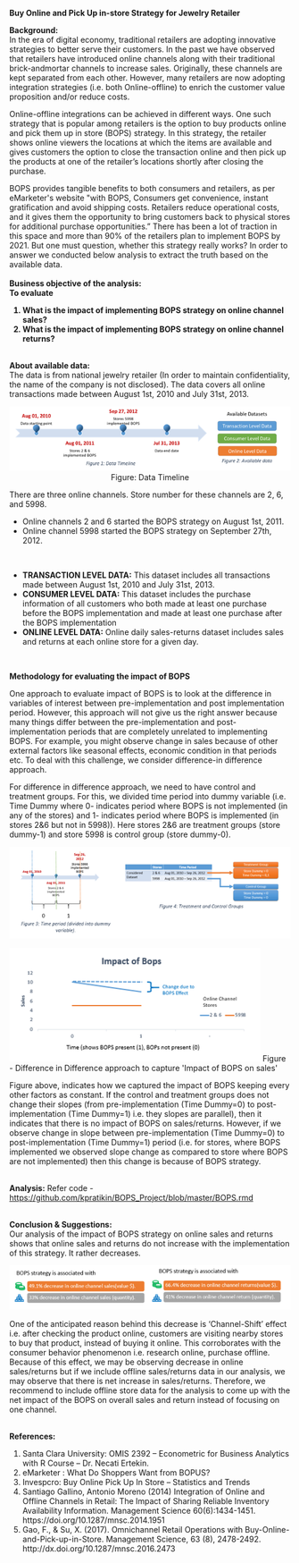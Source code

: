 <b>Buy Online and Pick Up in-store Strategy for Jewelry Retailer </b>
 
<b>Background:</b><br> 
In the era of digital economy, traditional retailers are adopting innovative strategies to better serve their customers. In the past we have observed that retailers have introduced online channels along with their traditional brick-andmortar channels to increase sales. Originally, these channels are kept separated from each other. However, many retailers are now adopting integration strategies (i.e. both Online-offline) to enrich the customer value proposition and/or reduce costs.

Online-offline integrations can be achieved in different ways. One such strategy that is popular among retailers is the option to buy products online and pick them up in store (BOPS) strategy. In this strategy, the retailer shows online viewers the locations at which the items are available and gives customers the option to close the transaction online and then pick up the products at one of the retailer’s locations shortly after closing the purchase.

BOPS provides tangible benefits to both consumers and retailers, as per eMarketer's website "with BOPS, Consumers get convenience, instant gratification and avoid shipping costs. Retailers reduce operational costs, and it gives them the opportunity to bring customers back to physical stores for additional purchase opportunities.” There has been a lot of traction in this space and more than 90% of the retailers plan to implement BOPS by 2021. But one must question, whether this strategy really works? In order to answer we conducted below analysis to extract the truth based on the available data. 
 <br><br>
<b>Business objective of the analysis: 
<br>To evaluate <br>
1. What is the impact of implementing BOPS strategy on online channel sales?  
2. What is the impact of implementing BOPS strategy on online channel returns? 
 </b>
 
 <b><br>
About available data:</b><br>
The data is from national jewelry retailer (In order to maintain confidentiality, the name of the company is not disclosed). The data covers all online transactions made between August 1st, 2010 and July 31st, 2013. 

<p align="center"><img src="https://github.com/kpratikin/BOPS_Project/blob/master/Data%20availiability%20and%20timeline.PNG">
 <br>Figure: Data Timeline
 </p>
 
 There are three online channels. Store number for these channels are 2, 6, and 5998. 
 <ul><li>Online channels 2 and 6 started the BOPS strategy on August 1st, 2011.</li> 
<li>Online channel 5998 started the BOPS strategy on September 27th, 2012.</li></ul>
<br>
<b><ul><li>TRANSACTION LEVEL DATA:</b> This dataset includes all transactions made between August 1st, 2010 and July 31st, 2013.
<b><li>CONSUMER LEVEL DATA:</b>  This dataset includes the purchase information of all customers who both made at least one purchase before the BOPS implementation and made at least one purchase after the BOPS implementation  
<b><li>ONLINE LEVEL DATA:</b> Online daily sales-returns dataset includes sales and returns at each online store for a given day.</ul>
<br>
 
<b>Methodology for evaluating the impact of BOPS</b><br>

One approach to evaluate impact of BOPS is to look at the difference in variables of interest between pre-implementation and post implementation period. However, this approach will not give us the right answer because many things differ between the pre-implementation and post-implementation periods that are completely unrelated to implementing BOPS. For example, you might observe change in sales because of other external factors like seasonal effects, economic condition in that periods etc. To deal with this challenge, we consider difference-in difference approach.

For difference in difference approach, we need to have control and treatment groups. For this, we divided time period into dummy variable (i.e. Time Dummy where 0- indicates period where BOPS is not implemented (in any of the stores) and 1- indicates period where BOPS is implemented (in stores 2&6 but not in 5998)). Here stores 2&6 are treatment groups (store dummy-1) and store 5998 is control group (store dummy-0). 

![Image of Data Timeperiod](https://github.com/kpratikin/BOPS_Project/blob/master/timeline%20and%20treatment.PNG)


![Image of Data Timeperiod](https://github.com/kpratikin/BOPS_Project/blob/master/impact%20of%20bops.PNG)
Figure - Difference in Difference approach to capture 'Impact of BOPS on sales'

Figure above, indicates how we captured the impact of BOPS keeping every other factors as constant. If the control and treatment groups does not change their slopes (from pre-implementation (Time Dummy=0) to post-implementation (Time Dummy=1) i.e. they slopes are parallel), then it indicates that there is no impact of BOPS on sales/returns. However, if we observe change in slope between pre-implementation (Time Dummy=0) to post-implementation (Time Dummy=1) period (i.e. for stores, where BOPS implemented we observed slope change as compared to store where BOPS are not implemented) then this change is because of BOPS strategy.

<br><b>Analysis:</b>
Refer code - https://github.com/kpratikin/BOPS_Project/blob/master/BOPS.rmd

<br><b>Conclusion & Suggestions:</b><br>
Our analysis of the impact of BOPS strategy on online sales and returns shows that online sales and returns do not increase with the implementation of this strategy. It rather decreases. 

![Image of Data Timeperiod](https://github.com/kpratikin/BOPS_Project/blob/master/Conclusion.PNG)

One of the anticipated reason behind this decrease is ‘Channel-Shift’ effect i.e. after checking the product online, customers are visiting nearby stores to buy that product, instead of buying it online. This corroborates with the consumer behavior phenomenon i.e. research online, purchase offline. Because of this effect, we may be observing decrease in online sales/returns but if we include offline sales/returns data in our analysis, we may observe that there is net increase in sales/returns. Therefore, we recommend to include offline store data for the analysis to come up with the net impact of the BOPS on overall sales and return instead of focusing on one channel.

<br><b>References:</b>
<ol><li>Santa Clara University: OMIS 2392 – Econometric for Business Analytics with R Course – Dr. Necati Ertekin.
<li>eMarketer : What Do Shoppers Want from BOPUS?
<li>Invespcro: Buy Online Pick Up In Store – Statistics and Trends
<li>Santiago Gallino, Antonio Moreno (2014) Integration of Online and Offline Channels in Retail: The Impact of Sharing Reliable Inventory Availability Information. Management Science 60(6):1434-1451. https://doi.org/10.1287/mnsc.2014.1951
<li>Gao, F., & Su, X. (2017). Omnichannel Retail Operations with Buy-Online-and-Pick-up-in-Store. Management Science, 63 (8), 2478-2492. http://dx.doi.org/10.1287/mnsc.2016.2473 </ol>
